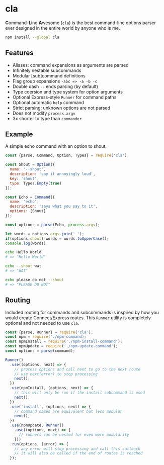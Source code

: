 # cla

**C**ommand-**L**ine **A**wesome (`cla`) is the best command-line
options parser ever designed in the entire world by anyone who is me.

```sh
npm install --global cla
```

## Features

- Aliases: command expansions as arguments are parsed
- Infinitely nestable subcommands
- Modular [sub]command definitions
- Flag group expansions `-abc => -a -b -c`
- Double dash `--` ends parsing (by default)
- Type coersion and type system for option arguments
- Optional Express-style `Runner` for command paths
- Optional automatic `help` command
- Strict parsing: unknown options are not parsed
- Does not modify `process.argv`
- 3x shorter to type than `commander`

## Example

A simple echo command with an option to shout.

```js
const {parse, Command, Option, Types} = require('cla');

const Shout = Option({
  name: '--shout',
  description: 'say it annoyingly loud',
  key: 'shout',
  type: Types.Empty(true)
});

const Echo = Command({
  name: 'echo',
  description: 'says what you say to it',
  options: [Shout]
});

const options = parse(Echo, process.argv);

let words = options.args.join(' ');
if(options.shout) words = words.toUpperCase();
console.log(words);
```

```sh
echo Hello World
# => "Hello World" 
```

```sh
echo --shout wat
# => "WAT"
```

```sh
echo please do not --shout
# => "PLEASE DO NOT"
```

## Routing

Included routing for commands and subcommands is inspired by
how you would create Connect/Express routes. This `Runner` utility
is completely optional and not needed to use `cla`.

```js
const {parse, Runner} = require('cla');
const npm = require('./npm-command);
const npmInstall = require('./npm-install-command');
const npmUpdate = require('./npm-update-command');
const options = parse(command);

Runner()
  .use((options, next) => {
    // process options and call next to go to the next route
    // use next(error) to stop processing
    next();
  })
  .use(npmInstall, (options, next) => {
    // this will only be run if the install subcommand is used
    next();
  })
  .use('install', (options, next) => {
    // command names are equivalent but less modular
    next();
  })
  .use(npmUpdate, Runner()
    .use((options, next) => {
      // runners can be nested for even more modularity
    }))
  .run(options, (error) => {
    // any error will stop processing and call this callback
    // it will also be called if the end of routes is reached
  });
```


